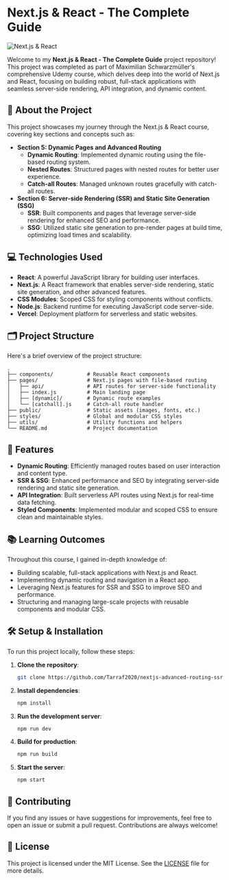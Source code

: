 # Next.js & React - The Complete Guide

![Next.js & React](https://user-images.githubusercontent.com/abc123/nextjs-react-banner.png)

Welcome to my **Next.js & React - The Complete Guide** project repository! This project was completed as part of Maximilian Schwarzmüller's comprehensive Udemy course, which delves deep into the world of Next.js and React, focusing on building robust, full-stack applications with seamless server-side rendering, API integration, and dynamic content.

## 🚀 About the Project

This project showcases my journey through the Next.js & React course, covering key sections and concepts such as:

- **Section 5: Dynamic Pages and Advanced Routing**
  - **Dynamic Routing**: Implemented dynamic routing using the file-based routing system.
  - **Nested Routes**: Structured pages with nested routes for better user experience.
  - **Catch-all Routes**: Managed unknown routes gracefully with catch-all routes.
- **Section 6: Server-side Rendering (SSR) and Static Site Generation (SSG)**
  - **SSR**: Built components and pages that leverage server-side rendering for enhanced SEO and performance.
  - **SSG**: Utilized static site generation to pre-render pages at build time, optimizing load times and scalability.

## 💻 Technologies Used

- **React**: A powerful JavaScript library for building user interfaces.
- **Next.js**: A React framework that enables server-side rendering, static site generation, and other advanced features.
- **CSS Modules**: Scoped CSS for styling components without conflicts.
- **Node.js**: Backend runtime for executing JavaScript code server-side.
- **Vercel**: Deployment platform for serverless and static websites.

## 🗂️ Project Structure

Here's a brief overview of the project structure:

```plaintext
.
├── components/           # Reusable React components
├── pages/                # Next.js pages with file-based routing
│   ├── api/              # API routes for server-side functionality
│   ├── index.js          # Main landing page
│   ├── [dynamic]/        # Dynamic route examples
│   └── [catchall].js     # Catch-all route handler
├── public/               # Static assets (images, fonts, etc.)
├── styles/               # Global and modular CSS styles
├── utils/                # Utility functions and helpers
└── README.md             # Project documentation
```

## 🌟 Features

- **Dynamic Routing**: Efficiently managed routes based on user interaction and content type.
- **SSR & SSG**: Enhanced performance and SEO by integrating server-side rendering and static site generation.
- **API Integration**: Built serverless API routes using Next.js for real-time data fetching.
- **Styled Components**: Implemented modular and scoped CSS to ensure clean and maintainable styles.

## 📚 Learning Outcomes

Throughout this course, I gained in-depth knowledge of:

- Building scalable, full-stack applications with Next.js and React.
- Implementing dynamic routing and navigation in a React app.
- Leveraging Next.js features for SSR and SSG to improve SEO and performance.
- Structuring and managing large-scale projects with reusable components and modular CSS.

## 🛠️ Setup & Installation

To run this project locally, follow these steps:

1. **Clone the repository**:
   ```bash
   git clone https://github.com/Tarraf2020/nextjs-advanced-routing-ssr.git
   ```
2. **Install dependencies**:

   ```bash
   npm install
   ```

3. **Run the development server**:

   ```bash
   npm run dev
   ```

4. **Build for production**:

   ```bash
   npm run build
   ```

5. **Start the server**:
   ```bash
   npm start
   ```

## 🤝 Contributing

If you find any issues or have suggestions for improvements, feel free to open an issue or submit a pull request. Contributions are always welcome!

## 📄 License

This project is licensed under the MIT License. See the [LICENSE](LICENSE) file for more details.
